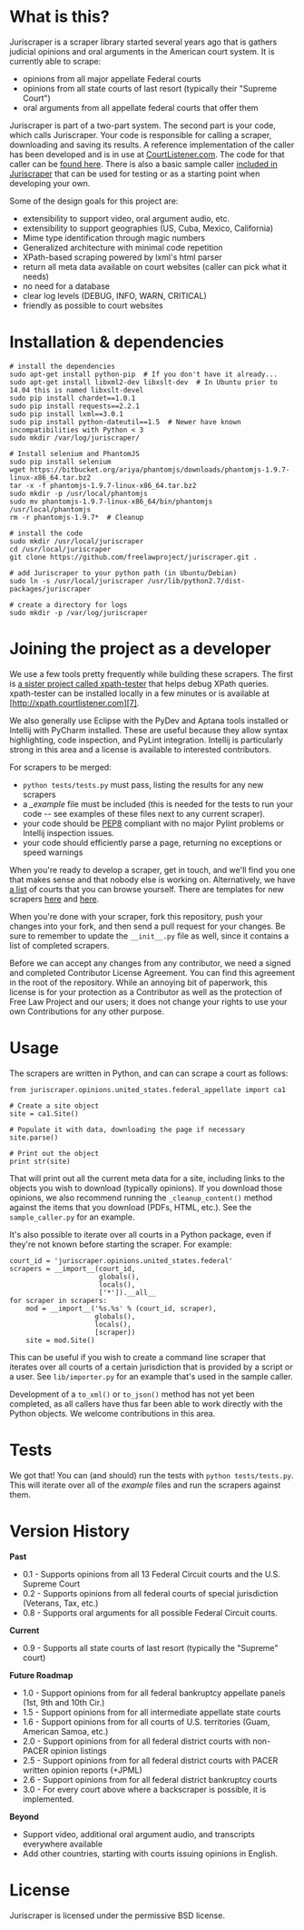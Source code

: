 What is this?
=============
Juriscraper is a scraper library started several years ago that is gathers 
judicial opinions and oral arguments in the American court system. It is 
currently able to scrape:

  - opinions from all major appellate Federal courts
  - opinions from all state courts of last resort (typically their "Supreme 
    Court")
  - oral arguments from all appellate federal courts that offer them

Juriscraper is part of a two-part system. The second part is your code, which
calls Juriscraper. Your code is responsible for calling a scraper, downloading 
and saving its results. A reference implementation of the caller has been 
developed and is in use at [CourtListener.com][2]. The code for that caller 
can be [found here][1]. There is also a basic sample caller [included in 
Juriscraper][5] that can be used for testing or as a starting point when 
developing your own.

Some of the design goals for this project are:

 - extensibility to support video, oral argument audio, etc.
 - extensibility to support geographies (US, Cuba, Mexico, California)
 - Mime type identification through magic numbers
 - Generalized architecture with minimal code repetition
 - XPath-based scraping powered by lxml's html parser
 - return all meta data available on court websites (caller can pick what it needs)
 - no need for a database
 - clear log levels (DEBUG, INFO, WARN, CRITICAL)
 - friendly as possible to court websites


Installation & dependencies
===========================
    # install the dependencies
    sudo apt-get install python-pip  # If you don't have it already...
    sudo apt-get install libxml2-dev libxslt-dev  # In Ubuntu prior to 14.04 this is named libxslt-devel
    sudo pip install chardet==1.0.1
    sudo pip install requests==2.2.1
    sudo pip install lxml==3.0.1
    sudo pip install python-dateutil==1.5  # Newer have known incompatibilities with Python < 3
    sudo mkdir /var/log/juriscraper/

    # Install selenium and PhantomJS
    sudo pip install selenium
    wget https://bitbucket.org/ariya/phantomjs/downloads/phantomjs-1.9.7-linux-x86_64.tar.bz2
    tar -x -f phantomjs-1.9.7-linux-x86_64.tar.bz2
    sudo mkdir -p /usr/local/phantomjs
    sudo mv phantomjs-1.9.7-linux-x86_64/bin/phantomjs /usr/local/phantomjs
    rm -r phantomjs-1.9.7*  # Cleanup
    
    # install the code
    sudo mkdir /usr/local/juriscraper
    cd /usr/local/juriscraper
    git clone https://github.com/freelawproject/juriscraper.git .

    # add Juriscraper to your python path (in Ubuntu/Debian)
    sudo ln -s /usr/local/juriscraper /usr/lib/python2.7/dist-packages/juriscraper

    # create a directory for logs
    sudo mkdir -p /var/log/juriscraper


Joining the project as a developer
==================================
We use a few tools pretty frequently while building these scrapers. The first is
[a sister project called xpath-tester][3] that helps debug XPath queries.
xpath-tester can be installed locally in a few minutes or is available at
[http://xpath.courtlistener.com][7].

We also generally use Eclipse with the PyDev and Aptana tools installed or 
Intellij with PyCharm installed. These are useful because they allow syntax 
highlighting, code inspection, and PyLint integration. Intellij is particularly
strong in this area and a license is available to interested contributors.

For scrapers to be merged:

 - `python tests/tests.py` must pass, listing the results for any new scrapers
 - a *_example* file must be included (this is needed for the tests to
   run your code -- see examples of these files next to any current scraper).
 - your code should be [PEP8][4] compliant with no major Pylint problems or
Intellij inspection issues.
 - your code should efficiently parse a page, returning no exceptions or
   speed warnings

When you're ready to develop a scraper, get in touch, and we'll find you one
that makes sense and that nobody else is working on. Alternatively, we have
[a list][6] of courts that you can browse yourself. There are templates for new
scrapers [here][10] and [here][11].

When you're done with your scraper, fork this repository, push your changes 
into your fork, and then send a pull request for your changes. Be sure to
remember to update the `__init__.py` file as well, since it contains a list of
completed scrapers.

Before we can accept any changes from any contributor, we need a signed and
completed Contributor License Agreement. You can find this agreement in the
root of the repository. While an annoying bit of paperwork, this license is for
your protection as a Contributor as well as the protection of Free Law Project
and our users; it does not change your rights to use your own Contributions for
any other purpose.


Usage
======
The scrapers are written in Python, and can can scrape a court as follows:

    from juriscraper.opinions.united_states.federal_appellate import ca1

    # Create a site object
    site = ca1.Site()

    # Populate it with data, downloading the page if necessary
    site.parse()

    # Print out the object
    print str(site)
    
That will print out all the current meta data for a site, including links to 
the objects you wish to download (typically opinions). If you download those
opinions, we also recommend running the `_cleanup_content()` method against the
items that you download (PDFs, HTML, etc.). See the `sample_caller.py` for an
example.

It's also possible to iterate over all courts in a Python package, even if
they're not known before starting the scraper. For example:

    court_id = 'juriscraper.opinions.united_states.federal'
    scrapers = __import__(court_id,
                          globals(),
                          locals(),
                          ['*']).__all__
    for scraper in scrapers:
        mod = __import__('%s.%s' % (court_id, scraper),
                         globals(),
                         locals(),
                         [scraper])
        site = mod.Site()

This can be useful if you wish to create a command line scraper that iterates
over all courts of a certain jurisdiction that is provided by a script or a user.
See `lib/importer.py` for an example that's used in the sample caller.

Development of a `to_xml()` or `to_json()` method has not yet been completed, as
all callers have thus far been able to work directly with the Python objects. We
welcome contributions in this area.


Tests
=====
We got that! You can (and should) run the tests with `python tests/tests.py`. 
This will iterate over all of the *_example_* files and run the scrapers 
against them.


Version History
===============
**Past**

 - 0.1 - Supports opinions from all 13 Federal Circuit courts and the U.S. Supreme Court
 - 0.2 - Supports opinions from all federal courts of special jurisdiction (Veterans, Tax, etc.)
 - 0.8 - Supports oral arguments for all possible Federal Circuit courts.

**Current**

 - 0.9 - Supports all state courts of last resort (typically the "Supreme" court) 

**Future Roadmap**

 - 1.0 - Support opinions from for all federal bankruptcy appellate panels (1st, 9th and 10th Cir.)
 - 1.5 - Support opinions from for all intermediate appellate state courts
 - 1.6 - Support opinions from for all courts of U.S. territories (Guam, American Samoa, etc.)
 - 2.0 - Support opinions from for all federal district courts with non-PACER opinion listings
 - 2.5 - Support opinions from for all federal district courts with PACER written opinion reports (+JPML)
 - 2.6 - Support opinions from for all federal district bankruptcy courts
 - 3.0 - For every court above where a backscraper is possible, it is implemented.

**Beyond**
 - Support video, additional oral argument audio, and transcripts everywhere available
 - Add other countries, starting with courts issuing opinions in English.
 

License
========
Juriscraper is licensed under the permissive BSD license.

[1]: https://github.com/freelawproject/courtlistener/blob/master/alert/scrapers/management/commands/cl_scrape_and_extract.py
[2]: http://courtlistener.com
[3]: https://github.com/mlissner/lxml-xpath-tester
[4]: http://www.python.org/dev/peps/pep-0008/
[5]: https://github.com/freelawproject/juriscraper/blob/master/sample_caller.py
[6]: http://people.ischool.berkeley.edu/~bcarver/mediawiki/index.php/Court_Documents
[7]: http://xpath.courtlistener.com
[8]: http://phantomjs.org
[9]: http://phantomjs.org/download.html
[10]: https://github.com/freelawproject/juriscraper/blob/master/opinions/opinion_template.py
[11]: https://github.com/freelawproject/juriscraper/blob/master/oral_args/oral_argument_template.py
